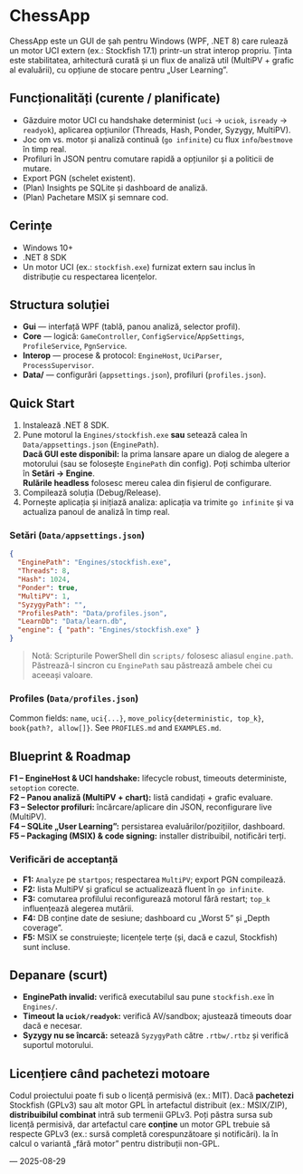 # ChessApp

ChessApp este un GUI de șah pentru Windows (WPF, .NET 8) care rulează un motor UCI extern (ex.: Stockfish 17.1) printr-un strat interop propriu. Ținta este stabilitatea, arhitectură curată și un flux de analiză util (MultiPV + grafic al evaluării), cu opțiune de stocare pentru „User Learning”.

## Funcționalități (curente / planificate)
- Găzduire motor UCI cu handshake determinist (`uci` → `uciok`, `isready` → `readyok`), aplicarea opțiunilor (Threads, Hash, Ponder, Syzygy, MultiPV).
- Joc om vs. motor și analiză continuă (`go infinite`) cu flux `info`/`bestmove` în timp real.
- Profiluri în JSON pentru comutare rapidă a opțiunilor și a politicii de mutare.
- Export PGN (schelet existent).
- (Plan) Insights pe SQLite și dashboard de analiză.
- (Plan) Pachetare MSIX și semnare cod.

## Cerințe
- Windows 10+
- .NET 8 SDK
- Un motor UCI (ex.: `stockfish.exe`) furnizat extern sau inclus în distribuție cu respectarea licențelor.

## Structura soluției
- **Gui** — interfață WPF (tablă, panou analiză, selector profil).
- **Core** — logică: `GameController`, `ConfigService`/`AppSettings`, `ProfileService`, `PgnService`.
- **Interop** — procese & protocol: `EngineHost`, `UciParser`, `ProcessSupervisor`.
- **Data/** — configurări (`appsettings.json`), profiluri (`profiles.json`).

## Quick Start
1. Instalează .NET 8 SDK.
2. Pune motorul la `Engines/stockfish.exe` **sau** setează calea în `Data/appsettings.json` (`EnginePath`).  
   **Dacă GUI este disponibil:** la prima lansare apare un dialog de alegere a motorului (sau se folosește `EnginePath` din config). Poți schimba ulterior în **Setări → Engine**.  
   **Rulările headless** folosesc mereu calea din fișierul de configurare.
3. Compilează soluția (Debug/Release).
4. Pornește aplicația și inițiază analiza: aplicația va trimite `go infinite` și va actualiza panoul de analiză în timp real.

### Setări (`Data/appsettings.json`)
```json
{
  "EnginePath": "Engines/stockfish.exe",
  "Threads": 8,
  "Hash": 1024,
  "Ponder": true,
  "MultiPV": 1,
  "SyzygyPath": "",
  "ProfilesPath": "Data/profiles.json",
  "LearnDb": "Data/learn.db",
  "engine": { "path": "Engines/stockfish.exe" }
}
```
> Notă: Scripturile PowerShell din `scripts/` folosesc aliasul `engine.path`. Păstrează-l sincron cu `EnginePath` sau păstrează ambele chei cu aceeași valoare.

### Profiles (`Data/profiles.json`)
Common fields: `name`, `uci{...}`, `move_policy{deterministic, top_k}`, `book{path?, allow[]}`. See `PROFILES.md` and `EXAMPLES.md`.

## Blueprint & Roadmap
**F1 – EngineHost & UCI handshake:** lifecycle robust, timeouts deterministe, `setoption` corecte.  
**F2 – Panou analiză (MultiPV + chart):** listă candidați + grafic evaluare.  
**F3 – Selector profiluri:** încărcare/aplicare din JSON, reconfigurare live (MultiPV).  
**F4 – SQLite „User Learning”:** persistarea evaluărilor/pozițiilor, dashboard.  
**F5 – Packaging (MSIX) & code signing:** installer distribuibil, notificări terți.

### Verificări de acceptanță
- **F1:** `Analyze` pe `startpos`; respectarea `MultiPV`; export PGN compilează.
- **F2:** lista MultiPV și graficul se actualizează fluent în `go infinite`.
- **F3:** comutarea profilului reconfigurează motorul fără restart; `top_k` influențează alegerea mutării.
- **F4:** DB conține date de sesiune; dashboard cu „Worst 5” și „Depth coverage”.
- **F5:** MSIX se construiește; licențele terțe (și, dacă e cazul, Stockfish) sunt incluse.

## Depanare (scurt)
- **EnginePath invalid:** verifică executabilul sau pune `stockfish.exe` în `Engines/`.
- **Timeout la `uciok/readyok`:** verifică AV/sandbox; ajustează timeouts doar dacă e necesar.
- **Syzygy nu se încarcă:** setează `SyzygyPath` către `.rtbw/.rtbz` și verifică suportul motorului.

## Licențiere când pachetezi motoare
Codul proiectului poate fi sub o licență permisivă (ex.: MIT). Dacă **pachetezi** Stockfish (GPLv3) sau alt motor GPL în artefactul distribuit (ex.: MSIX/ZIP), **distribuibilul combinat** intră sub termenii GPLv3. Poți păstra sursa sub licență permisivă, dar artefactul care **conține** un motor GPL trebuie să respecte GPLv3 (ex.: sursă completă corespunzătoare și notificări). Ia în calcul o variantă „fără motor” pentru distribuții non-GPL.

— 2025-08-29
